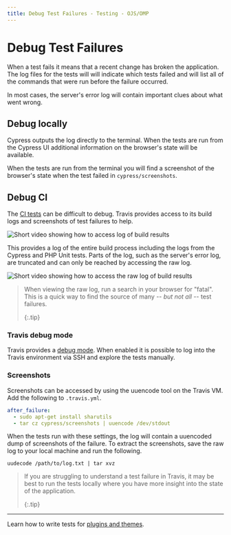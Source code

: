```yaml
---
title: Debug Test Failures - Testing - OJS/OMP
---
```


# Debug Test Failures

When a test fails it means that a recent change has broken the application. The log files for the tests will will indicate which tests failed and will list all of the commands that were run before the failure occurred.

In most cases, the server's error log will contain important clues about what went wrong.

## Debug locally

Cypress outputs the log directly to the terminal. When the tests are run from the Cypress UI additional information on the browser's state will be available.

When the tests are run from the terminal you will find a screenshot of the browser's state when the test failed in `cypress/screenshots`.

## Debug CI

The [CI tests](./continuous-integration) can be difficult to debug. Travis provides access to its build logs and screenshots of test failures to help.

![Short video showing how to access log of build results](./travis-log.gif)

This provides a log of the entire build process including the logs from the Cypress and PHP Unit tests. Parts of the log, such as the server's error log, are truncated and can only be reached by accessing the raw log.

![Short video showing how to access the raw log of build results](./travis-log-raw.gif)

> When viewing the raw log, run a search in your browser for "fatal". This is a quick way to find the source of many -- _but not all_ -- test failures. 
> 
> {:.tip}

### Travis debug mode

Travis provides a [debug mode](https://docs.travis-ci.com/user/running-build-in-debug-mode/). When enabled it is possible to log into the Travis environment via SSH and explore the tests manually.

### Screenshots

Screenshots can be accessed by using the uuencode tool on the Travis VM. Add the following to `.travis.yml`.

```yaml
after_failure:
  - sudo apt-get install sharutils
  - tar cz cypress/screenshots | uuencode /dev/stdout
```

When the tests run with these settings, the log will contain a uuencoded dump of screenshots of the failure. To extract the screenshots, save the raw log to your local machine and run the following.

```
uudecode /path/to/log.txt | tar xvz
```

> If you are struggling to understand a test failure in Travis, it may be best to run the tests locally where you have more insight into the state of the application. 
> 
> {:.tip}

---

Learn how to write tests for [plugins and themes](./plugins-themes).